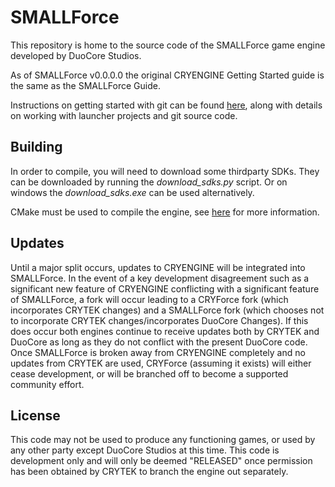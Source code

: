 # SMALLForce
This repository is home to the source code of the SMALLForce game engine developed by DuoCore Studios.

As of SMALLForce v0.0.0.0 the original CRYENGINE Getting Started guide is the same as the SMALLForce Guide.

Instructions on getting started with git can be found [here](http://docs.cryengine.com/display/CEPROG/Getting+Started+with+git), along with details on working with launcher projects and git source code.


## Building
In order to compile, you will need to download some thirdparty SDKs. They can be downloaded by running the *download_sdks.py* script.
Or on windows the *download_sdks.exe* can be used alternatively.

CMake must be used to compile the engine, see [here](http://docs.cryengine.com/display/CEPROG/CMake) for more information.


## Updates
Until a major split occurs, updates to CRYENGINE will be integrated into SMALLForce. In the event of a key development disagreement
such as a significant new feature of CRYENGINE conflicting with a significant feature of SMALLForce, a fork will occur leading to a
CRYForce fork (which incorporates CRYTEK changes) and a SMALLForce fork (which chooses not to incorporate CRYTEK changes/incorporates
DuoCore Changes). If this does occur both engines continue to receive updates both by CRYTEK and DuoCore as long as they do not conflict
with the present DuoCore code. Once SMALLForce is broken away from CRYENGINE completely and no updates from CRYTEK are used, CRYForce
(assuming it exists) will either cease development, or will be branched off to become a supported community effort.


## License
This code may not be used to produce any functioning games, or used by any other party except DuoCore Studios at this time.
This code is development only and will only be deemed "RELEASED" once permission has been obtained by CRYTEK to branch the 
engine out separately.
